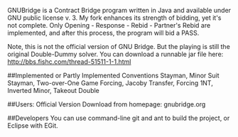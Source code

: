 GNUBridge is a Contract Bridge program written in Java and available under GNU public license v. 3. My fork enhances its strength of bidding, yet it's not complete. Only Opening - Response - Rebid - Partner's Rebid are implemented, and after this process, the program will bid a PASS. 

Note, this is not the official version of GNU Bridge. But the playing is still the original Double-Dummy solver. You can download a runnable jar file here:
http://bbs.fishc.com/thread-51511-1-1.html

##Implemented or Partly Implemented Conventions
Stayman, Minor Suit Stayman, Two-over-One Game Forcing, Jacoby Transfer, Forcing 1NT, Inverted Minor, Takeout Double

##Users:
Official Version Download from homepage: gnubridge.org

##Developers
You can use command-line git and ant to build the project, or Eclipse with EGit. 
